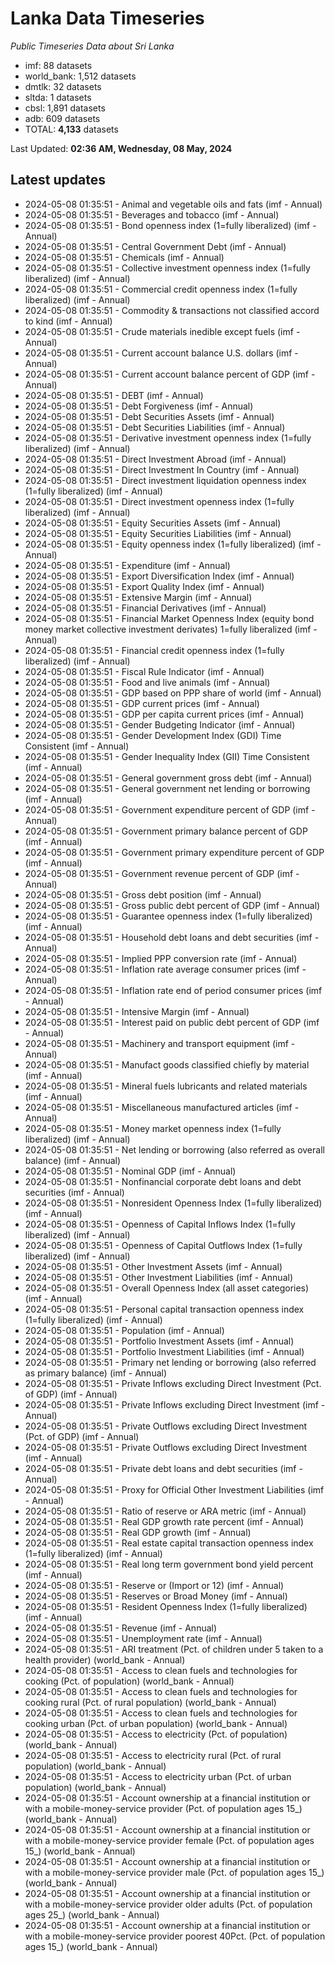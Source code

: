 # Lanka Data Timeseries
*Public Timeseries Data about Sri Lanka*

* imf: 88 datasets
* world_bank: 1,512 datasets
* dmtlk: 32 datasets
* sltda: 1 datasets
* cbsl: 1,891 datasets
* adb: 609 datasets
* TOTAL: **4,133** datasets

Last Updated: **02:36 AM, Wednesday, 08 May, 2024**

## Latest updates

* 2024-05-08 01:35:51 - Animal and vegetable oils and fats (imf - Annual)
* 2024-05-08 01:35:51 - Beverages and tobacco (imf - Annual)
* 2024-05-08 01:35:51 - Bond openness index (1=fully liberalized) (imf - Annual)
* 2024-05-08 01:35:51 - Central Government Debt (imf - Annual)
* 2024-05-08 01:35:51 - Chemicals (imf - Annual)
* 2024-05-08 01:35:51 - Collective investment openness index (1=fully liberalized) (imf - Annual)
* 2024-05-08 01:35:51 - Commercial credit openness index (1=fully liberalized) (imf - Annual)
* 2024-05-08 01:35:51 - Commodity & transactions not classified accord to kind (imf - Annual)
* 2024-05-08 01:35:51 - Crude materials inedible except fuels (imf - Annual)
* 2024-05-08 01:35:51 - Current account balance U.S. dollars (imf - Annual)
* 2024-05-08 01:35:51 - Current account balance percent of GDP (imf - Annual)
* 2024-05-08 01:35:51 - DEBT (imf - Annual)
* 2024-05-08 01:35:51 - Debt Forgiveness (imf - Annual)
* 2024-05-08 01:35:51 - Debt Securities Assets (imf - Annual)
* 2024-05-08 01:35:51 - Debt Securities Liabilities (imf - Annual)
* 2024-05-08 01:35:51 - Derivative investment openness index (1=fully liberalized) (imf - Annual)
* 2024-05-08 01:35:51 - Direct Investment Abroad (imf - Annual)
* 2024-05-08 01:35:51 - Direct Investment In Country (imf - Annual)
* 2024-05-08 01:35:51 - Direct investment liquidation openness index (1=fully liberalized) (imf - Annual)
* 2024-05-08 01:35:51 - Direct investment openness index (1=fully liberalized) (imf - Annual)
* 2024-05-08 01:35:51 - Equity Securities Assets (imf - Annual)
* 2024-05-08 01:35:51 - Equity Securities Liabilities (imf - Annual)
* 2024-05-08 01:35:51 - Equity openness index (1=fully liberalized) (imf - Annual)
* 2024-05-08 01:35:51 - Expenditure (imf - Annual)
* 2024-05-08 01:35:51 - Export Diversification Index (imf - Annual)
* 2024-05-08 01:35:51 - Export Quality Index (imf - Annual)
* 2024-05-08 01:35:51 - Extensive Margin (imf - Annual)
* 2024-05-08 01:35:51 - Financial Derivatives (imf - Annual)
* 2024-05-08 01:35:51 - Financial Market Openness Index (equity bond money market collective investment derivates) 1=fully liberalized (imf - Annual)
* 2024-05-08 01:35:51 - Financial credit openness index (1=fully liberalized) (imf - Annual)
* 2024-05-08 01:35:51 - Fiscal Rule Indicator (imf - Annual)
* 2024-05-08 01:35:51 - Food and live animals (imf - Annual)
* 2024-05-08 01:35:51 - GDP based on PPP share of world (imf - Annual)
* 2024-05-08 01:35:51 - GDP current prices (imf - Annual)
* 2024-05-08 01:35:51 - GDP per capita current prices (imf - Annual)
* 2024-05-08 01:35:51 - Gender Budgeting Indicator (imf - Annual)
* 2024-05-08 01:35:51 - Gender Development Index (GDI) Time Consistent (imf - Annual)
* 2024-05-08 01:35:51 - Gender Inequality Index (GII) Time Consistent (imf - Annual)
* 2024-05-08 01:35:51 - General government gross debt (imf - Annual)
* 2024-05-08 01:35:51 - General government net lending or borrowing (imf - Annual)
* 2024-05-08 01:35:51 - Government expenditure percent of GDP (imf - Annual)
* 2024-05-08 01:35:51 - Government primary balance percent of GDP (imf - Annual)
* 2024-05-08 01:35:51 - Government primary expenditure percent of GDP (imf - Annual)
* 2024-05-08 01:35:51 - Government revenue percent of GDP (imf - Annual)
* 2024-05-08 01:35:51 - Gross debt position (imf - Annual)
* 2024-05-08 01:35:51 - Gross public debt percent of GDP (imf - Annual)
* 2024-05-08 01:35:51 - Guarantee openness index (1=fully liberalized) (imf - Annual)
* 2024-05-08 01:35:51 - Household debt loans and debt securities (imf - Annual)
* 2024-05-08 01:35:51 - Implied PPP conversion rate (imf - Annual)
* 2024-05-08 01:35:51 - Inflation rate average consumer prices (imf - Annual)
* 2024-05-08 01:35:51 - Inflation rate end of period consumer prices (imf - Annual)
* 2024-05-08 01:35:51 - Intensive Margin (imf - Annual)
* 2024-05-08 01:35:51 - Interest paid on public debt percent of GDP (imf - Annual)
* 2024-05-08 01:35:51 - Machinery and transport equipment (imf - Annual)
* 2024-05-08 01:35:51 - Manufact goods classified chiefly by material (imf - Annual)
* 2024-05-08 01:35:51 - Mineral fuels lubricants and related materials (imf - Annual)
* 2024-05-08 01:35:51 - Miscellaneous manufactured articles (imf - Annual)
* 2024-05-08 01:35:51 - Money market openness index (1=fully liberalized) (imf - Annual)
* 2024-05-08 01:35:51 - Net lending or borrowing (also referred as overall balance) (imf - Annual)
* 2024-05-08 01:35:51 - Nominal GDP (imf - Annual)
* 2024-05-08 01:35:51 - Nonfinancial corporate debt loans and debt securities (imf - Annual)
* 2024-05-08 01:35:51 - Nonresident Openness Index (1=fully liberalized) (imf - Annual)
* 2024-05-08 01:35:51 - Openness of Capital Inflows Index (1=fully liberalized) (imf - Annual)
* 2024-05-08 01:35:51 - Openness of Capital Outflows Index (1=fully liberalized) (imf - Annual)
* 2024-05-08 01:35:51 - Other Investment Assets (imf - Annual)
* 2024-05-08 01:35:51 - Other Investment Liabilities (imf - Annual)
* 2024-05-08 01:35:51 - Overall Openness Index (all asset categories) (imf - Annual)
* 2024-05-08 01:35:51 - Personal capital transaction openness index (1=fully liberalized) (imf - Annual)
* 2024-05-08 01:35:51 - Population (imf - Annual)
* 2024-05-08 01:35:51 - Portfolio Investment Assets (imf - Annual)
* 2024-05-08 01:35:51 - Portfolio Investment Liabilities (imf - Annual)
* 2024-05-08 01:35:51 - Primary net lending or borrowing (also referred as primary balance) (imf - Annual)
* 2024-05-08 01:35:51 - Private Inflows excluding Direct Investment (Pct. of GDP) (imf - Annual)
* 2024-05-08 01:35:51 - Private Inflows excluding Direct Investment (imf - Annual)
* 2024-05-08 01:35:51 - Private Outflows excluding Direct Investment (Pct. of GDP) (imf - Annual)
* 2024-05-08 01:35:51 - Private Outflows excluding Direct Investment (imf - Annual)
* 2024-05-08 01:35:51 - Private debt loans and debt securities (imf - Annual)
* 2024-05-08 01:35:51 - Proxy for Official Other Investment Liabilities (imf - Annual)
* 2024-05-08 01:35:51 - Ratio of reserve or ARA metric (imf - Annual)
* 2024-05-08 01:35:51 - Real GDP growth rate percent (imf - Annual)
* 2024-05-08 01:35:51 - Real GDP growth (imf - Annual)
* 2024-05-08 01:35:51 - Real estate capital transaction openness index (1=fully liberalized) (imf - Annual)
* 2024-05-08 01:35:51 - Real long term government bond yield percent (imf - Annual)
* 2024-05-08 01:35:51 - Reserve or (Import or 12) (imf - Annual)
* 2024-05-08 01:35:51 - Reserves or Broad Money (imf - Annual)
* 2024-05-08 01:35:51 - Resident Openness Index (1=fully liberalized) (imf - Annual)
* 2024-05-08 01:35:51 - Revenue (imf - Annual)
* 2024-05-08 01:35:51 - Unemployment rate (imf - Annual)
* 2024-05-08 01:35:51 - ARI treatment (Pct. of children under 5 taken to a health provider) (world_bank - Annual)
* 2024-05-08 01:35:51 - Access to clean fuels and technologies for cooking (Pct. of population) (world_bank - Annual)
* 2024-05-08 01:35:51 - Access to clean fuels and technologies for cooking rural (Pct. of rural population) (world_bank - Annual)
* 2024-05-08 01:35:51 - Access to clean fuels and technologies for cooking urban (Pct. of urban population) (world_bank - Annual)
* 2024-05-08 01:35:51 - Access to electricity (Pct. of population) (world_bank - Annual)
* 2024-05-08 01:35:51 - Access to electricity rural (Pct. of rural population) (world_bank - Annual)
* 2024-05-08 01:35:51 - Access to electricity urban (Pct. of urban population) (world_bank - Annual)
* 2024-05-08 01:35:51 - Account ownership at a financial institution or with a mobile-money-service provider (Pct. of population ages 15_) (world_bank - Annual)
* 2024-05-08 01:35:51 - Account ownership at a financial institution or with a mobile-money-service provider female (Pct. of population ages 15_) (world_bank - Annual)
* 2024-05-08 01:35:51 - Account ownership at a financial institution or with a mobile-money-service provider male (Pct. of population ages 15_) (world_bank - Annual)
* 2024-05-08 01:35:51 - Account ownership at a financial institution or with a mobile-money-service provider older adults (Pct. of population ages 25_) (world_bank - Annual)
* 2024-05-08 01:35:51 - Account ownership at a financial institution or with a mobile-money-service provider poorest 40Pct. (Pct. of population ages 15_) (world_bank - Annual)